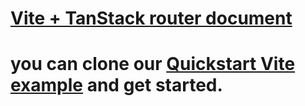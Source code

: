 # [Vite + TanStack router document](https://tanstack.com/router/latest/docs/framework/react/guide/file-based-routing#configuration-with-vite)

# you can clone our [Quickstart Vite example](https://github.com/TanStack/router/tree/main/examples/react/quickstart-file-based) and get started.

